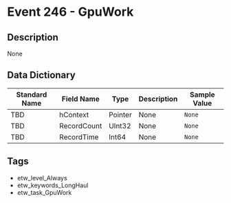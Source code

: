 # Event 246 - GpuWork

## Description
None

## Data Dictionary
|Standard Name|Field Name|Type|Description|Sample Value|
|---|---|---|---|---|
|TBD|hContext|Pointer|None|`None`|
|TBD|RecordCount|UInt32|None|`None`|
|TBD|RecordTime|Int64|None|`None`|

## Tags
* etw_level_Always
* etw_keywords_LongHaul
* etw_task_GpuWork